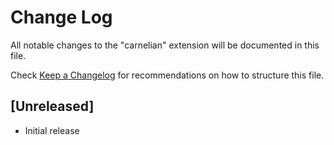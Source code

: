 # Change Log
All notable changes to the "carnelian" extension will be documented in this file.

Check [Keep a Changelog](http://keepachangelog.com/) for recommendations on how to structure this file.

## [Unreleased]
- Initial release
